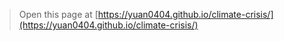 > Open this page at [https://yuan0404.github.io/climate-crisis/](https://yuan0404.github.io/climate-crisis/)
